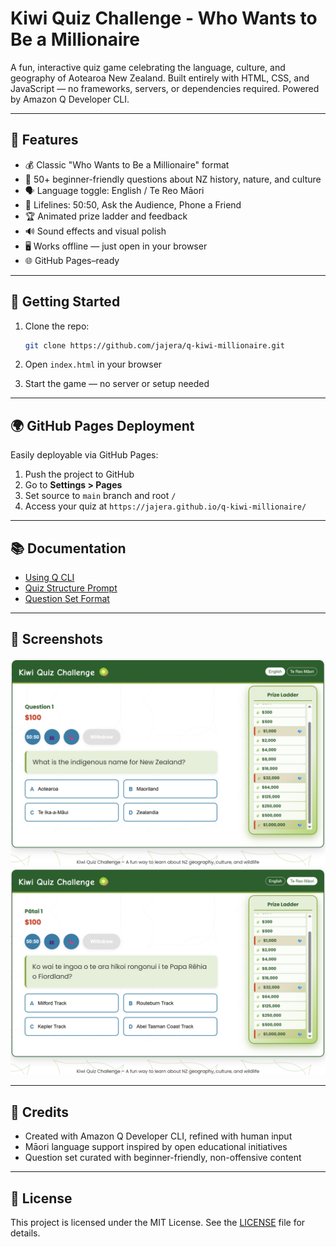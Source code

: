 # Kiwi Quiz Challenge - Who Wants to Be a Millionaire

A fun, interactive quiz game celebrating the language, culture, and geography of Aotearoa New Zealand. Built entirely with HTML, CSS, and JavaScript — no frameworks, servers, or dependencies required. Powered by Amazon Q Developer CLI.

---

## 🌟 Features

* 💰 Classic "Who Wants to Be a Millionaire" format
* 🧠 50+ beginner-friendly questions about NZ history, nature, and culture
* 🗣️ Language toggle: English / Te Reo Māori
* 🚡 Lifelines: 50:50, Ask the Audience, Phone a Friend
* 🏆 Animated prize ladder and feedback
* 🔊 Sound effects and visual polish
* 🖥️ Works offline — just open in your browser
* 🌐 GitHub Pages–ready

---

## 🚀 Getting Started

1. Clone the repo:

   ```sh
   git clone https://github.com/jajera/q-kiwi-millionaire.git
   ```

2. Open `index.html` in your browser

3. Start the game — no server or setup needed

---

## 🌍 GitHub Pages Deployment

Easily deployable via GitHub Pages:

1. Push the project to GitHub
2. Go to **Settings > Pages**
3. Set source to `main` branch and root `/`
4. Access your quiz at `https://jajera.github.io/q-kiwi-millionaire/`

---

## 📚 Documentation

* [Using Q CLI](docs/using-q-cli.md)
* [Quiz Structure Prompt](docs/quiz-prompt.md)
* [Question Set Format](docs/question-format.md)

---

## 📸 Screenshots

![Screenshot 1](assets/screenshot1.png)
![Screenshot 2](assets/screenshot2.png)

---

## 🤝 Credits

* Created with Amazon Q Developer CLI, refined with human input
* Māori language support inspired by open educational initiatives
* Question set curated with beginner-friendly, non-offensive content

---

## 📄 License

This project is licensed under the MIT License. See the [LICENSE](LICENSE) file for details.
